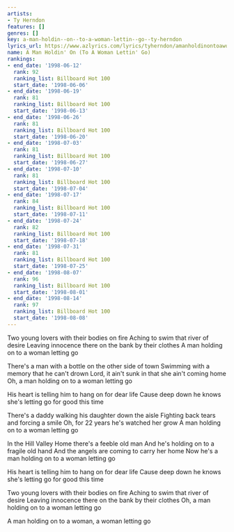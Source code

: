 ```yaml
---
artists:
- Ty Herndon
features: []
genres: []
key: a-man-holdin--on--to-a-woman-lettin--go--ty-herndon
lyrics_url: https://www.azlyrics.com/lyrics/tyherndon/amanholdinontoawomanlettingo.html
name: A Man Holdin' On (To A Woman Lettin' Go)
rankings:
- end_date: '1998-06-12'
  rank: 92
  ranking_list: Billboard Hot 100
  start_date: '1998-06-06'
- end_date: '1998-06-19'
  rank: 81
  ranking_list: Billboard Hot 100
  start_date: '1998-06-13'
- end_date: '1998-06-26'
  rank: 81
  ranking_list: Billboard Hot 100
  start_date: '1998-06-20'
- end_date: '1998-07-03'
  rank: 81
  ranking_list: Billboard Hot 100
  start_date: '1998-06-27'
- end_date: '1998-07-10'
  rank: 81
  ranking_list: Billboard Hot 100
  start_date: '1998-07-04'
- end_date: '1998-07-17'
  rank: 84
  ranking_list: Billboard Hot 100
  start_date: '1998-07-11'
- end_date: '1998-07-24'
  rank: 82
  ranking_list: Billboard Hot 100
  start_date: '1998-07-18'
- end_date: '1998-07-31'
  rank: 81
  ranking_list: Billboard Hot 100
  start_date: '1998-07-25'
- end_date: '1998-08-07'
  rank: 96
  ranking_list: Billboard Hot 100
  start_date: '1998-08-01'
- end_date: '1998-08-14'
  rank: 97
  ranking_list: Billboard Hot 100
  start_date: '1998-08-08'
---
```


Two young lovers with their bodies on fire
Aching to swim that river of desire
Leaving innocence there on the bank by their clothes
A man holding on to a woman letting go

There's a man with a bottle on the other side of town
Swimming with a memory that he can't drown
Lord, it ain't sunk in that she ain't coming home
Oh, a man holding on to a woman letting go

His heart is telling him to hang on for dear life
Cause deep down he knows she's letting go for good this time

There's a daddy walking his daughter down the aisle
Fighting back tears and forcing a smile
Oh, for 22 years he's watched her grow
A man holding on to a woman letting go

In the Hill Valley Home there's a feeble old man
And he's holding on to a fragile old hand
And the angels are coming to carry her home
Now he's a man holding on to a woman letting go

His heart is telling him to hang on for dear life
Cause deep down he knows she's letting go for good this time

Two young lovers with their bodies on fire
Aching to swim that river of desire
Leaving innocence there on the bank by their clothes
Oh, a man holding on to a woman letting go

A man holding on to a woman, a woman letting go



